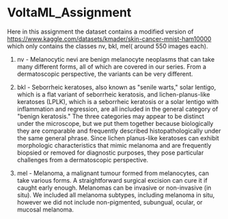 # VoltaML_Assignment

Here in this assignment the dataset contains a modified version of https://www.kaggle.com/datasets/kmader/skin-cancer-mnist-ham10000 which only contains the classes nv, bkl, mel( around 550 images each).


1) nv - Melanocytic nevi are benign melanocyte neoplasms that can take many different forms, all of which are covered in our series. From a dermatoscopic perspective, the variants can be very different.

2) bkl - Seborrheic keratoses, also known as "senile warts," solar lentigo, which is a flat variant of seborrheic keratosis, and lichen-planus-like keratoses (LPLK), which is a seborrheic keratosis or a solar lentigo with inflammation and regression, are all included in the general category of "benign keratosis." The three categories may appear to be distinct under the microscope, but we put them together because biologically they are comparable and frequently described histopathologically under the same general phrase. Since lichen planus-like keratoses can exhibit morphologic characteristics that mimic melanoma and are frequently biopsied or removed for diagnostic purposes, they pose particular challenges from a dermatoscopic perspective.

3) mel - Melanoma, a malignant tumour formed from melanocytes, can take various forms. A straightforward surgical excision can cure it if caught early enough. Melanomas   can be invasive or non-invasive (in situ). We included all melanoma subtypes, including melanoma in situ, however we did not include non-pigmented, subungual, ocular,   or mucosal melanoma.

